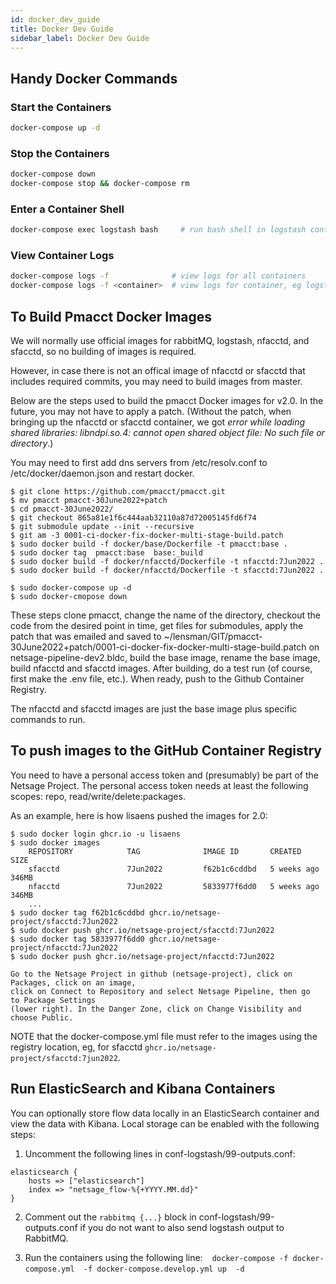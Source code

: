 ```yaml
---
id: docker_dev_guide
title: Docker Dev Guide
sidebar_label: Docker Dev Guide
---
```

## Handy Docker Commands

### Start the Containers

``` sh
docker-compose up -d 
```

### Stop the Containers

``` sh
docker-compose down
docker-compose stop && docker-compose rm 
```

### Enter a Container Shell

``` sh
docker-compose exec logstash bash     # run bash shell in logstash container
```

### View Container Logs

``` sh
docker-compose logs -f              # view logs for all containers 
docker-compose logs -f <container>  # view logs for container, eg logstash
```

## To Build Pmacct Docker Images 

We will normally use official images for rabbitMQ, logstash, nfacctd, and sfacctd, so no building of images is required.

However, in case there is not an offical image of nfacctd or sfacctd that includes required commits, you may need to build images from master.

Below are the steps used to build the pmacct Docker images for v2.0. In the future, you may not have to apply a patch. (Without the patch, when bringing up the nfacctd or sfacctd container, we got *error while loading shared libraries: libndpi.so.4: cannot open shared object file: No such file or directory*.)

You may need to first add dns servers from /etc/resolv.conf to /etc/docker/daemon.json and restart docker.

```
$ git clone https://github.com/pmacct/pmacct.git
$ mv pmacct pmacct-30June2022+patch
$ cd pmacct-30June2022/
$ git checkout 865a81e1f6c444aab32110a87d72005145fd6f74
$ git submodule update --init --recursive
$ git am -3 0001-ci-docker-fix-docker-multi-stage-build.patch
$ sudo docker build -f docker/base/Dockerfile -t pmacct:base .
$ sudo docker tag  pmacct:base  base:_build
$ sudo docker build -f docker/nfacctd/Dockerfile -t nfacctd:7Jun2022 .
$ sudo docker build -f docker/nfacctd/Dockerfile -t sfacctd:7Jun2022 .  

$ sudo docker-compose up -d
$ sudo docker-cmopose down
```

These steps clone pmacct, change the name of the directory, checkout the code from the desired point in time, get files for submodules, apply the patch that was emailed and saved to ~/lensman/GIT/pmacct-30June2022+patch/0001-ci-docker-fix-docker-multi-stage-build.patch on netsage-pipeline-dev2.bldc, build the base image, rename the base image, build nfacctd and sfacctd images. After building, do a test run (of course, first make the .env file, etc.). When ready, push to the Github Container Registry.

The nfacctd and sfacctd images are just the base image plus specific commands to run. 


## To push images to the GitHub Container Registry
You need to have a personal access token and (presumably) be part of the Netsage Project. The personal access token needs at least the following scopes:  repo, read/write/delete:packages. 

As an example, here is how lisaens pushed the images for 2.0:
```
$ sudo docker login ghcr.io -u lisaens 
$ sudo docker images 
    REPOSITORY            TAG              IMAGE ID       CREATED        SIZE
    sfacctd               7Jun2022         f62b1c6cddbd   5 weeks ago    346MB
    nfacctd               7Jun2022         5833977f6dd0   5 weeks ago    346MB
    ...
$ sudo docker tag f62b1c6cddbd ghcr.io/netsage-project/sfacctd:7Jun2022
$ sudo docker push ghcr.io/netsage-project/sfacctd:7Jun2022
$ sudo docker tag 5833977f6dd0 ghcr.io/netsage-project/nfacctd:7Jun2022
$ sudo docker push ghcr.io/netsage-project/nfacctd:7Jun2022

Go to the Netsage Project in github (netsage-project), click on Packages, click on an image, 
click on Connect to Repository and select Netsage Pipeline, then go to Package Settings 
(lower right). In the Danger Zone, click on Change Visibility and choose Public.
```

NOTE that the docker-compose.yml file must refer to the images using the registry location, eg, for sfacctd  `ghcr.io/netsage-project/sfacctd:7jun2022`.


## Run ElasticSearch and Kibana Containers

You can optionally store flow data locally in an ElasticSearch container and view the data with Kibana. Local storage can be enabled with the following steps:

1.  Uncomment the following lines in conf-logstash/99-outputs.conf:

``` 
elasticsearch {
    hosts => ["elasticsearch"]
    index => "netsage_flow-%{+YYYY.MM.dd}"
}
```

2. Comment out the `rabbitmq {...}` block in conf-logstash/99-outputs.conf if you do not want to also send logstash output to RabbitMQ.

3.  Run the containers using the following line: ` `  ` docker-compose -f docker-compose.yml  -f docker-compose.develop.yml up  -d `  ` `

